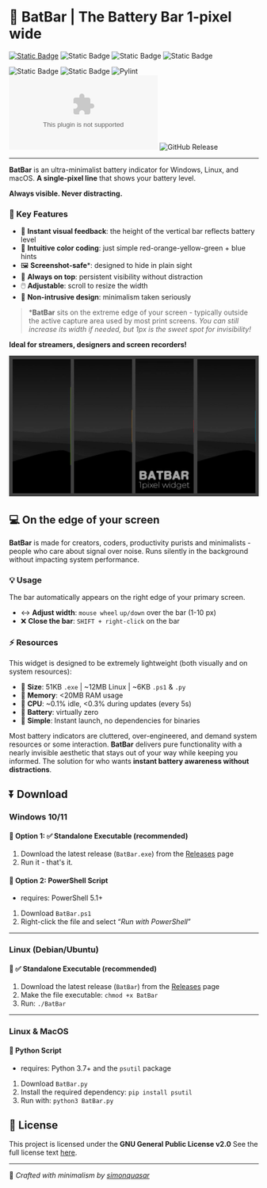 # 🔋 BatBar | The Battery Bar 1-pixel wide

[![Static Badge](https://img.shields.io/badge/11%20%2F%2010-%20?logo=quarto&logoColor=lightblue&label=WINDOWS&color=318ce7)](https://github.com/simonquasar/BatBar?tab=readme-ov-file#-option-1--standalone-executable-recommended)
![Static Badge](https://img.shields.io/badge/Ubuntu%2FDebian-%20?logo=ubuntu&label=LINUX&color=E95420)
![Static Badge](https://img.shields.io/badge/Arch%2FFedora-%20?logo=linux&label=LINUX&color=ffcc33)
![Static Badge](https://img.shields.io/badge/compatible-%20?logo=apple&label=MAC%20OS&color=azure)

![Static Badge](https://img.shields.io/badge/Windows-%20?logo=phpstorm&logoColor=1292EE&label=PowerShell&color=1292EE)
![Static Badge](https://img.shields.io/badge/Unix%2FmacOS-%20?logo=python&logoColor=green&label=Python&color=84A454)
![Pylint](https://github.com/simonquasar/BatBar/actions/workflows/pylint.yml/badge.svg?branch=main)
![GitHub file size in bytes](https://img.shields.io/github/size/simonquasar/BatBar/ps%2FBatBar.exe?label=.exe)
![GitHub Release](https://img.shields.io/github/v/release/simonquasar/BatBar?display_name=release&color=green)

---


**BatBar** is an ultra-minimalist battery indicator for Windows, Linux, and macOS.
**A single-pixel line** that shows your battery level.

**Always visible. Never distracting.**

### 🌈 Key Features
- 👀 **Instant visual feedback**: the height of the vertical bar reflects battery level
- 🚦 **Intuitive color coding**: just simple red-orange-yellow-green + blue hints
- 🖼️ **Screenshot-safe***: designed to hide in plain sight
- 📌 **Always on top**: persistent visibility without distraction
- 🖱️ **Adjustable**: scroll to resize the width
- 🫥 **Non-intrusive design**: minimalism taken seriously

> ***BatBar** sits on the extreme edge of your screen - typically outside the active capture area used by most print screens.
> _You can still increase its width if needed, but 1px is the sweet spot for invisibility!_

**Ideal for streamers, designers and screen recorders!**

![BatBar | Battery Bar 1px wide](https://github.com/simonquasar/BatBar/blob/main/BatBar.jpg)


## 💻 On the edge of your screen

**BatBar** is made for creators, coders, productivity purists and minimalists - people who care about signal over noise. Runs silently in the background without impacting system performance.

### 💡 Usage

The bar automatically appears on the right edge of your primary screen.

- ↔️ **Adjust width**: `mouse wheel` `up/down` over the bar (1-10 px)
- ❌ **Close the bar**: `SHIFT + right-click` on the bar

### ⚡ Resources

This widget is designed to be extremely lightweight (both visually and on system resources):

- 🧱 **Size**: 51KB `.exe` | ~12MB Linux | ~6KB `.ps1` & `.py`
- 💾 **Memory**: <20MB RAM usage
- 🔄 **CPU**: ~0.1% idle, <0.3% during updates (every 5s)
- 🔋 **Battery**: virtually zero
- 🚀 **Simple**: Instant launch, no dependencies for binaries


Most battery indicators are cluttered, over-engineered, and demand system resources or some interaction.
**BatBar** delivers pure functionality with a nearly invisible aesthetic that stays out of your way while keeping you informed.
The solution for who wants **instant battery awareness without distractions**.

## ⏬ Download

### Windows 10/11

#### 🔸 Option 1: ✅ Standalone Executable (recommended)
1. Download the latest release (`BatBar.exe`) from the [Releases](https://github.com/simonquasar/batbar/releases) page
2. Run it - that's it.

#### 🔹 Option 2: PowerShell Script
- requires: PowerShell 5.1+
1. Download `BatBar.ps1`
2. Right-click the file and select “_Run with PowerShell_”

---

### Linux (Debian/Ubuntu)

#### 🔸 ✅ Standalone Executable (recommended)
1. Download the latest release (`BatBar`) from the [Releases](https://github.com/simonquasar/batbar/releases) page
2. Make the file executable:
   `chmod +x BatBar`
3. Run:
   `./BatBar`

---

### Linux & MacOS

#### 🔹 Python Script
- requires: Python 3.7+ and the `psutil` package
1. Download `BatBar.py`
2. Install the required dependency:
   `pip install psutil`
3. Run with:
   `python3 BatBar.py`

## 📜 License

This project is licensed under the **GNU General Public License v2.0**
See the full license text [here](https://www.gnu.org/licenses/old-licenses/gpl-2.0.html).

---

👤 _Crafted with minimalism by [simonquasar](https://www.simonquasar.net)_
